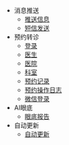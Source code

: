 - 消息推送
    - [推送信息](/消息推送/推送信息对象.md)
    - [短信发送](/消息推送/短信发送记录.md)
- 预约转诊
    - [登录](/预约转诊/登录.md)
    - [医生](/预约转诊/医生.md)
    - [医院](/预约转诊/医院.md)
    - [科室](/预约转诊/科室.md)
    - [预约记录](/预约转诊/预约记录.md)
    - [预约操作日志](/预约转诊/预约操作日志.md)
    - [微信登录](/预约转诊/微信登录.md)
- AI眼底
    - [眼底报告](/AI眼底/眼底报告.md)  
- 自动更新
    - [自动更新](/自动更新/版本信息对象.md)  
       
    
    
